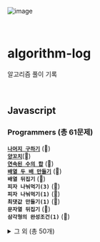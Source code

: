 ![image](https://user-images.githubusercontent.com/97934878/208298826-232f9659-06b6-49ec-ae6e-ce790ce57e78.png)

<br/>

# algorithm-log

알고리즘 풀이 기록

<br/>

## Javascript

### Programmers (총 61문제)

[<b>`나머지 구하기`</b>](https://mayowall.tistory.com/49) (🌟)<br/>
[<b>`양꼬치`</b>](https://mayowall.tistory.com/58)(🌟)<br/>
[<b>`연속된 수의 합`</b>](https://mayowall.tistory.com/59) (🌟)<br/>
[<b>`배열 두 배 만들기`</b>](https://mayowall.tistory.com/60) (🌟)<br/>
<b>`배열 뒤집기`</b> (🌟)<br/>
<b>`피자 나눠먹기(3)`</b> (🌟)<br/>
<b>`피자 나눠먹기(1)`</b> (🌟)<br/>
<b>`최댓값 만들기(1)`</b> (🌟)<br/>
<b>`문자열 뒤집기`</b> (🌟)<br/>
<b>`삼각형의 완성조건(1)`</b> (🌟)<br/>

<details>
<summary>그 외 (총 50개)</summary>
<b>`점의 위치 구하기`</b> (🌟)<br/>
<b>`배열 원소의 길이`</b> (🌟)<br/>
<b>`아이스 아메리카노`</b> (🌟)<br/>
<b>`배열 자르기`</b> (🌟)<br/>
<b>`짝수 홀수 개수`</b> (🌟)<br/>
<b>`편지`</b> (🌟)<br/>
<b>`짝수는 싫어요`</b> (🌟)<br/>
<b>`문자 반복 출력하기`</b> (🌟)<br/>
<b>`특정 문자 제거하기`</b> (🌟)<br/>
<b>`중앙값 구하기`</b> (🌟)<br/>
<b>`순서 쌍의 개수`</b> (🌟)<br/>
<b>`옷가게 할인 받기`</b> (🌟)<br/>
<b>`제곱수 판별하기`</b> (🌟)<br/>
<b>`자릿수 더하기`</b> (🌟)<br/>
<b>`배열의 유사도`</b> (🌟)<br/>
<b>`문자열 안의 문자열`</b> (🌟)<br/>
<b>`숨어있는 숫자의 덧셈`</b> (🌟)<br/>
<b>`모음 제거`</b> (🌟)<br/>
<b>`개미 군단`</b> (🌟)<br/>
<b>`주사위의 개수`</b> (🌟)<br/>
<b>`암호 해독`</b> (🌟)<br/>
<b>`세균 증식`</b> (🌟)<br/>
<b>`n의 배수 고르기`</b> (🌟)<br/>
<b>`대문자와 소문자`</b> (🌟)<br/>
<b>`문자열 정렬하기`</b> (🌟)<br/>
<b>`가위 바위 보`</b> (🌟)<br/>
<b>`가장 큰 수 찾기`</b> (🌟)<br/>
<b>`약수 구하기`</b> (🌟)<br/>
<b>`배열 회전시키기`</b> (🌟)<br/>
<b>`외계행성의 나이`</b> (🌟)<br/>
<b>`최댓값 만들기(2)`</b> (🌟)<br/>
<b>`숫자 찾기`</b> (🌟)<br/>
<b>`인덱스 바꾸기`</b> (🌟)<br/>
<b>`369게임`</b> (🌟)<br/>
<b>`문자열 정렬하기(2)`</b> (🌟)<br/>
<b>`합성수 찾기`</b> (🌟)<br/>
<b>`중복된 문자 제거`</b> (🌟)<br/>
<b>`모스부호(1)`</b> (🌟)<br/>
<b>`2차원으로 만들기`</b> (🌟)<br/>
<b>`k의 개수`</b> (🌟)<br/>
<b>`진료순서 정하기`</b> (🌟)<br/>
<b>`한 번만 등장한 문자`</b> (🌟)<br/>
<b>`7의 개수`</b> (🌟)<br/>
<b>`이진수 더하기`</b> (🌟)<br/>
<b>`숨어있는 숫자의 덧셈(2)`</b> (🌟)(+4)<br/>
<b>`공 던지기`</b> (🌟)<br/>
<b>`잘라서 배열로 저장하기`</b> (🌟🌟)<br/>
<b>`영어가 싫어요`</b> (🌟)<br/>
<b>`소인수분해`</b> (🌟🌟)(+3)<br/>
<b>`문자열 계산하기`</b> (🌟🌟)(+3)<br/>
<b>`분수의 덧셈`</b> (🌟🌟)<br/>
</details>
